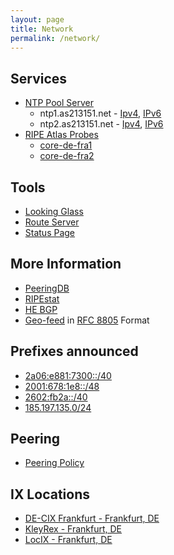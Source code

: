 ```yaml
---
layout: page
title: Network
permalink: /network/
---
```


## Services
- [NTP Pool Server](https://www.ntppool.org/a/as213151)
  - ntp1.as213151.net - [Ipv4](https://www.ntppool.org/scores/185.197.135.6), [IPv6](https://www.ntppool.org/scores/2a06:e881:7300:1::123)
  - ntp2.as213151.net - [Ipv4](https://www.ntppool.org/scores/185.197.135.21), [IPv6](https://www.ntppool.org/scores/2a06:e881:7301:1::123)
- [RIPE Atlas Probes](https://atlas.ripe.net/)
  - [core-de-fra1](https://atlas.ripe.net/probes/1000597/)
  - [core-de-fra2](https://atlas.ripe.net/probes/1000612/)

## Tools
- [Looking Glass](https://lg.as213151.net)
- [Route Server](https://rs.as213151.net)
- [Status Page](https://status.as213151.net/)

## More Information
- [PeeringDB](https://as213151.peeringdb.com/)
- [RIPEstat](https://stat.ripe.net/AS213151)
- [HE BGP](https://bgp.he.net/AS213151/)
- [Geo-feed](https://raw.githubusercontent.com/AS213151/rfc8805-geofeed/main/as213151-geo-ip.txt) in [RFC 8805](https://datatracker.ietf.org/doc/html/rfc8805) Format

## Prefixes announced
- [2a06:e881:7300::/40](https://apps.db.ripe.net/db-web-ui/query?searchtext=2a06:e881:7300::/40)
- [2001:678:1e8::/48](https://apps.db.ripe.net/db-web-ui/query?searchtext=2001:678:1e8::/48)
- [2602:fb2a::/40](https://whois.arin.net/rest/net/NET6-2602-FB2A-1)
- [185.197.135.0/24](https://apps.db.ripe.net/db-web-ui/query?searchtext=185.197.135.0/24)

## Peering
- [Peering Policy](/peering/)

## IX Locations
- [DE-CIX Frankfurt - Frankfurt, DE](https://www.peeringdb.com/ix/31)
- [KleyRex - Frankfurt, DE](https://www.peeringdb.com/ix/123)
- [LocIX - Frankfurt, DE](https://www.peeringdb.com/ix/2084)
